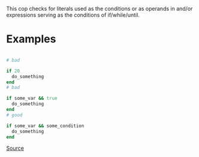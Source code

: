
This cop checks for literals used as the conditions or as
operands in and/or expressions serving as the conditions of
if/while/until.

# Examples

```ruby

# bad

if 20
  do_something
end
# bad

if some_var && true
  do_something
end
# good

if some_var && some_condition
  do_something
end
```

[Source](http://www.rubydoc.info/gems/rubocop/RuboCop/Cop/Lint/LiteralAsCondition)